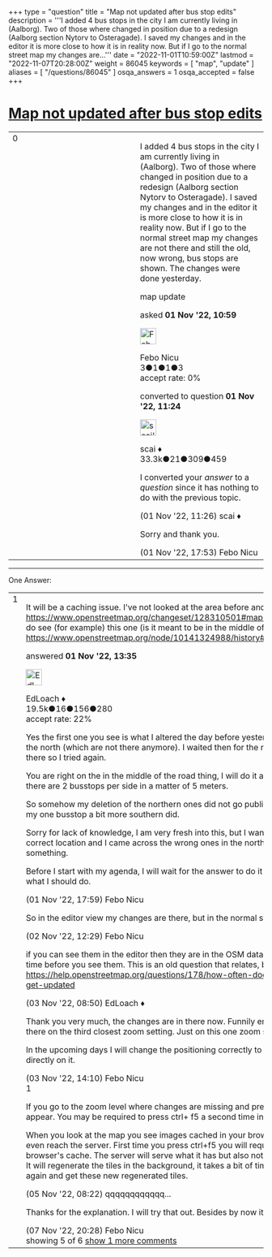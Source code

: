 +++
type = "question"
title = "Map not updated after bus stop edits"
description = '''I added 4 bus stops in the city I am currently living in (Aalborg). Two of those where changed in position due to a redesign (Aalborg section Nytorv to Osteragade).  I saved my changes and in the editor it is more close to how it is in reality now. But if I go to the normal street map my changes are...'''
date = "2022-11-01T10:59:00Z"
lastmod = "2022-11-07T20:28:00Z"
weight = 86045
keywords = [ "map", "update" ]
aliases = [ "/questions/86045" ]
osqa_answers = 1
osqa_accepted = false
+++

<div class="headNormal">

# [Map not updated after bus stop edits](/questions/86045/map-not-updated-after-bus-stop-edits)

</div>

<div id="main-body">

<div id="askform">

<table id="question-table" style="width:100%;">
<colgroup>
<col style="width: 50%" />
<col style="width: 50%" />
</colgroup>
<tbody>
<tr>
<td style="width: 30px; vertical-align: top"><div class="vote-buttons">
<span id="post-86045-upvote" class="ajax-command post-vote up" rel="nofollow" title="I like this post (click again to cancel)"> </span>
<div id="post-86045-score" class="post-score" title="current number of votes">
0
</div>
<span id="post-86045-downvote" class="ajax-command post-vote down" rel="nofollow" title="I dont like this post (click again to cancel)"> </span> <span id="favorite-mark" class="ajax-command favorite-mark" rel="nofollow" title="mark/unmark this question as favorite (click again to cancel)"> </span>
<div id="favorite-count" class="favorite-count">
&#10;</div>
</div></td>
<td><div id="item-right">
<div class="question-body">
<p>I added 4 bus stops in the city I am currently living in (Aalborg). Two of those where changed in position due to a redesign (Aalborg section Nytorv to Osteragade). I saved my changes and in the editor it is more close to how it is in reality now. But if I go to the normal street map my changes are not there and still the old, now wrong, bus stops are shown. The changes were done yesterday.</p>
</div>
<div id="question-tags" class="tags-container tags">
<span class="post-tag tag-link-map" rel="tag" title="see questions tagged &#39;map&#39;">map</span> <span class="post-tag tag-link-update" rel="tag" title="see questions tagged &#39;update&#39;">update</span>
</div>
<div id="question-controls" class="post-controls">
&#10;</div>
<div class="post-update-info-container">
<div class="post-update-info post-update-info-user">
<p>asked <strong>01 Nov '22, 10:59</strong></p>
<img src="https://secure.gravatar.com/avatar/69a278bc32ec78758e6918f66ac37f27?s=32&amp;d=identicon&amp;r=g" class="gravatar" width="32" height="32" alt="Febo%20Nicu&#39;s gravatar image" />
<p><span>Febo Nicu</span><br />
<span class="score" title="3 reputation points">3</span><span title="1 badges"><span class="badge1">●</span><span class="badgecount">1</span></span><span title="1 badges"><span class="silver">●</span><span class="badgecount">1</span></span><span title="3 badges"><span class="bronze">●</span><span class="badgecount">3</span></span><br />
<span class="accept_rate" title="Rate of the user&#39;s accepted answers">accept rate:</span> <span title="Febo Nicu has no accepted answers">0%</span></p>
</div>
<div class="post-update-info post-update-info-edited">
<p><span> converted to question <strong>01 Nov '22, 11:24</strong> </span></p>
<img src="https://secure.gravatar.com/avatar/52d3234f3be58156770e8a91d575bfbd?s=32&amp;d=identicon&amp;r=g" class="gravatar" width="32" height="32" alt="scai&#39;s gravatar image" />
<p><span>scai ♦</span><br />
<span class="score" title="33317 reputation points"><span>33.3k</span></span><span title="21 badges"><span class="badge1">●</span><span class="badgecount">21</span></span><span title="309 badges"><span class="silver">●</span><span class="badgecount">309</span></span><span title="459 badges"><span class="bronze">●</span><span class="badgecount">459</span></span></p>
</div>
</div>
<div id="comments-container-86045" class="comments-container">
<span id="86046"></span>
<div id="comment-86046" class="comment">
<div id="post-86046-score" class="comment-score">
&#10;</div>
<div class="comment-text">
<p>I converted your <em>answer</em> to a <em>question</em> since it has nothing to do with the previous topic.</p>
</div>
<div id="comment-86046-info" class="comment-info">
<span class="comment-age">(01 Nov '22, 11:26)</span> <span class="comment-user userinfo">scai ♦</span>
</div>
</div>
<span id="86052"></span>
<div id="comment-86052" class="comment">
<div id="post-86052-score" class="comment-score">
&#10;</div>
<div class="comment-text">
<p>Sorry and thank you.</p>
</div>
<div id="comment-86052-info" class="comment-info">
<span class="comment-age">(01 Nov '22, 17:53)</span> <span class="comment-user userinfo">Febo Nicu</span>
</div>
</div>
</div>
<div id="comment-tools-86045" class="comment-tools">
&#10;</div>
<div class="clear">
&#10;</div>
<div id="comment-86045-form-container" class="comment-form-container">
&#10;</div>
<div class="clear">
&#10;</div>
</div></td>
</tr>
</tbody>
</table>

------------------------------------------------------------------------

<div class="tabBar">

<span id="sort-top"></span>

<div class="headQuestions">

One Answer:

</div>

</div>

<span id="86049"></span>

<div id="answer-container-86049" class="answer">

<table style="width:100%;">
<colgroup>
<col style="width: 50%" />
<col style="width: 50%" />
</colgroup>
<tbody>
<tr>
<td style="width: 30px; vertical-align: top"><div class="vote-buttons">
<span id="post-86049-upvote" class="ajax-command post-vote up" rel="nofollow" title="I like this post (click again to cancel)"> </span>
<div id="post-86049-score" class="post-score" title="current number of votes">
1
</div>
<span id="post-86049-downvote" class="ajax-command post-vote down" rel="nofollow" title="I dont like this post (click again to cancel)"> </span>
</div></td>
<td><div class="item-right">
<div class="answer-body">
<p>It will be a caching issue. I've not looked at the area before and I see no bus stops here <a href="https://www.openstreetmap.org/changeset/128310501#map=19/57.04954/9.92222">https://www.openstreetmap.org/changeset/128310501#map=19/57.04954/9.92222</a> but do see (for example) this one (is it meant to be in the middle of the road?) <a href="https://www.openstreetmap.org/node/10141324988/history#map=19/57.04867/9.92160">https://www.openstreetmap.org/node/10141324988/history#map=19/57.04867/9.92160</a></p>
</div>
<div class="answer-controls post-controls">
&#10;</div>
<div class="post-update-info-container">
<div class="post-update-info post-update-info-user">
<p>answered <strong>01 Nov '22, 13:35</strong></p>
<img src="https://secure.gravatar.com/avatar/f25a8392e12ed696b16554b3d08e4e2b?s=32&amp;d=identicon&amp;r=g" class="gravatar" width="32" height="32" alt="EdLoach&#39;s gravatar image" />
<p><span>EdLoach ♦</span><br />
<span class="score" title="19478 reputation points"><span>19.5k</span></span><span title="16 badges"><span class="badge1">●</span><span class="badgecount">16</span></span><span title="156 badges"><span class="silver">●</span><span class="badgecount">156</span></span><span title="280 badges"><span class="bronze">●</span><span class="badgecount">280</span></span><br />
<span class="accept_rate" title="Rate of the user&#39;s accepted answers">accept rate:</span> <span title="EdLoach has 93 accepted answers">22%</span></p>
</div>
</div>
<div id="comments-container-86049" class="comments-container">
<span id="86053"></span>
<div id="comment-86053" class="comment">
<div id="post-86053-score" class="comment-score">
&#10;</div>
<div class="comment-text">
<p>Yes the first one you see is what I altered the day before yesterday, deleting the busstops in the north (which are not there anymore). I waited then for the next day, but they were still there so I tried again.</p>
<p>You are right on the in the middle of the road thing, I will do it again more properly. In reality there are 2 busstops per side in a matter of 5 meters.</p>
<p>So somehow my deletion of the northern ones did not go public but my implementation of my one busstop a bit more southern did.</p>
<p>Sorry for lack of knowledge, I am very fresh into this, but I want the busstops in the now correct location and I came across the wrong ones in the north while researching something.</p>
<p>Before I start with my agenda, I will wait for the answer to do it correctly, if you may explain what I should do.</p>
</div>
<div id="comment-86053-info" class="comment-info">
<span class="comment-age">(01 Nov '22, 17:59)</span> <span class="comment-user userinfo">Febo Nicu</span>
</div>
</div>
<span id="86062"></span>
<div id="comment-86062" class="comment">
<div id="post-86062-score" class="comment-score">
&#10;</div>
<div class="comment-text">
<p>So in the editor view my changes are there, but in the normal streetmap they are not.</p>
</div>
<div id="comment-86062-info" class="comment-info">
<span class="comment-age">(02 Nov '22, 12:29)</span> <span class="comment-user userinfo">Febo Nicu</span>
</div>
</div>
<span id="86078"></span>
<div id="comment-86078" class="comment">
<div id="post-86078-score" class="comment-score">
&#10;</div>
<div class="comment-text">
<p>if you can see them in the editor then they are in the OSM database, but it might take some time before you see them. This is an old question that relates, but I think it is still fairly valid. <a href="https://help.openstreetmap.org/questions/178/how-often-does-the-main-mapnik-map-get-updated">https://help.openstreetmap.org/questions/178/how-often-does-the-main-mapnik-map-get-updated</a></p>
</div>
<div id="comment-86078-info" class="comment-info">
<span class="comment-age">(03 Nov '22, 08:50)</span> <span class="comment-user userinfo">EdLoach ♦</span>
</div>
</div>
<span id="86081"></span>
<div id="comment-86081" class="comment">
<div id="post-86081-score" class="comment-score">
&#10;</div>
<div class="comment-text">
<p>Thank you very much, the changes are in there now. Funnily enough, the changes are not there on the third closest zoom setting. Just on this one zoom setting, it is still the old way.</p>
<p>In the upcoming days I will change the positioning correctly to the side of the street, not directly on it.</p>
</div>
<div id="comment-86081-info" class="comment-info">
<span class="comment-age">(03 Nov '22, 14:10)</span> <span class="comment-user userinfo">Febo Nicu</span>
</div>
</div>
<span id="86088"></span>
<div id="comment-86088" class="comment">
<div id="post-86088-score" class="comment-score">
1
</div>
<div class="comment-text">
<p>If you go to the zoom level where changes are missing and press ctrl+f5 they should appear. You may be required to press ctrl+ f5 a second time in ~10 seconds.</p>
<p>When you look at the map you see images cached in your browser and the request doesn't even reach the server. First time you press ctrl+f5 you will request the tiles bypassing the browser's cache. The server will serve what it has but also notice that they are out of date. It will regenerate the tiles in the background, it takes a bit of time. Then you press ctrl+f5 again and get these new regenerated tiles.</p>
</div>
<div id="comment-86088-info" class="comment-info">
<span class="comment-age">(05 Nov '22, 08:22)</span> <span class="comment-user userinfo">qqqqqqqqqqqq...</span>
</div>
</div>
<span id="86107"></span>
<div id="comment-86107" class="comment not_top_scorer">
<div id="post-86107-score" class="comment-score">
&#10;</div>
<div class="comment-text">
<p>Thanks for the explanation. I will try that out. Besides by now it is correct in all zoom levels.</p>
</div>
<div id="comment-86107-info" class="comment-info">
<span class="comment-age">(07 Nov '22, 20:28)</span> <span class="comment-user userinfo">Febo Nicu</span>
</div>
</div>
</div>
<div id="comment-tools-86049" class="comment-tools">
<span class="comments-showing"> showing 5 of 6 </span> <a href="#" class="show-all-comments-link">show 1 more comments</a>
</div>
<div class="clear">
&#10;</div>
<div id="comment-86049-form-container" class="comment-form-container">
&#10;</div>
<div class="clear">
&#10;</div>
</div></td>
</tr>
</tbody>
</table>

</div>

<div class="paginator-container-left">

</div>

</div>

</div>

